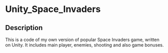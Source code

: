 # Unity_Space_Invaders

## Description
This is a code of my own version of popular Space Invaders game, written on Unity. It includes main player, enemies, shooting and also game bonuses.
